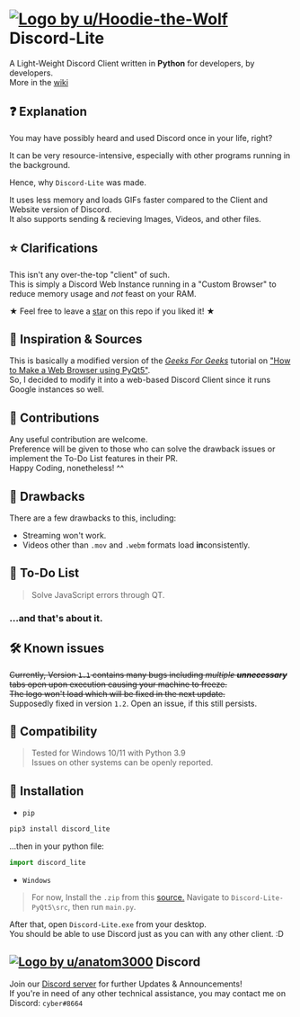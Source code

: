 # [![Logo by u/Hoodie-the-Wolf](https://i.imgur.com/D0fAK42.png)](https://www.reddit.com/user/Hoodie-the-Wolf/) Discord-Lite
A Light-Weight Discord Client written in **Python** for developers, by developers. \
More in the [wiki](https://github.com/Sachit71/Discord-Lite/wiki)
## ❓ Explanation
You may have possibly heard and used Discord once in your life, right?

It can be very resource-intensive, especially with other programs running in the background.

Hence, why `Discord-Lite` was made.

It uses less memory and loads GIFs faster compared to the Client and Website version of Discord.\
It also supports sending & recieving Images, Videos, and other files.

## ⭐ Clarifications
This isn't any over-the-top "client" of such.\
This is simply a Discord Web Instance running in a "Custom Browser" to reduce memory usage and *not* feast on your RAM.

★ Feel free to leave a [star](https://i.imgur.com/P9YZMnF.gif) on this repo if you liked it! ★

## 👀 Inspiration & Sources
This is basically a modified version of the [*Geeks For Geeks*](https://www.geeksforgeeks.org/) tutorial on ["How to Make a Web Browser using PyQt5"](https://www.geeksforgeeks.org/creating-a-simple-browser-using-pyqt5/).\
So, I decided to modify it into a web-based Discord Client since it runs Google instances so well.

## 👋 Contributions
Any useful contribution are welcome.\
Preference will be given to those who can solve the drawback issues or implement the To-Do List features in their PR.\
Happy Coding, nonetheless! ^^

## 💢 Drawbacks
There are a few drawbacks to this, including:
- Streaming won't work.
- Videos other than `.mov` and `.webm` formats load **in**consistently.

## 📃 To-Do List
> Solve JavaScript errors through QT.

### ...and that's about it.

## 🛠️ Known issues
~~Currently, Version `1.1` contains many bugs including *multiple* ***unnecessary*** tabs open upon execution causing your machine to freeze.\
The logo won't load which will be fixed in the next update.~~\
Supposedly fixed in version `1.2`. Open an issue, if this still persists.

## 💾 Compatibility
> Tested for Windows 10/11 with Python 3.9\
> Issues on other systems can be openly reported.

## 📎 Installation
* `pip`

```bash
pip3 install discord_lite
```

...then in your python file:

```python
import discord_lite
```

* `Windows`
> For now, Install the `.zip` from this [source.](https://github.com/Sachit71/Discord-Lite/blob/main/installer/Discord-Lite-1.2.exe)
> Navigate to `Discord-Lite-PyQt5\src`, then run `main.py`.

After that, open `Discord-Lite.exe` from your desktop.\
You should be able to use Discord just as you can with any other client. :D

## [![Logo by u/anatom3000](https://i.imgur.com/cooZgSL.png)](https://www.reddit.com/user/anatom3000/) Discord 
Join our [Discord server](https://discord.gg/EwY2aZMn6t) for further Updates & Announcements!\
If you're in need of any other technical assistance, you may contact me on Discord: `cyber#8664`
